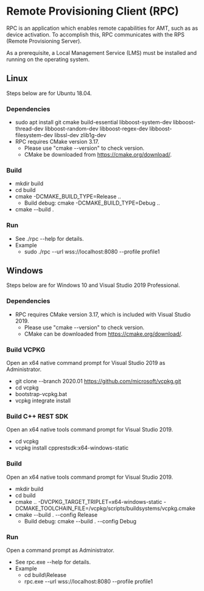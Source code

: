 # Remote Provisioning Client (RPC)

RPC is an application which enables remote capabilities for AMT, such as as device activation. To accomplish this, RPC communicates with the RPS (Remote Provisioning Server).

As a prerequisite, a Local Management Service (LMS) must be installed and running on the operating system.

## Linux

Steps below are for Ubuntu 18.04.

### Dependencies

- sudo apt install git cmake build-essential libboost-system-dev  libboost-thread-dev libboost-random-dev libboost-regex-dev libboost-filesystem-dev libssl-dev zlib1g-dev
- RPC requires CMake version 3.17.
  - Please use "cmake --version" to check version.
  - CMake be downloaded from <https://cmake.org/download/>.

### Build

- mkdir build
- cd build
- cmake -DCMAKE_BUILD_TYPE=Release ..
  - Build debug: cmake -DCMAKE_BUILD_TYPE=Debug ..
- cmake --build .

### Run

- See ./rpc --help for details.
- Example
  - sudo ./rpc --url wss://localhost:8080 --profile profile1

## Windows

Steps below are for Windows 10 and Visual Studio 2019 Professional.

### Dependencies

- RPC requires CMake version 3.17, which is included with Visual Studio 2019.
  - Please use "cmake --version" to check version.
  - CMake can be downloaded from <https://cmake.org/download/>.

### Build VCPKG

Open an x64 native command prompt for Visual Studio 2019 as Administrator.

- git clone --branch 2020.01 https://github.com/microsoft/vcpkg.git
- cd vcpkg
- bootstrap-vcpkg.bat
- vcpkg integrate install

### Build C++ REST SDK

Open an x64 native tools command prompt for Visual Studio 2019.

- cd vcpkg
- vcpkg install cpprestsdk:x64-windows-static

### Build

Open an x64 native tools command prompt for Visual Studio 2019.

- mkdir build
- cd build
- cmake .. -DVCPKG_TARGET_TRIPLET=x64-windows-static -DCMAKE_TOOLCHAIN_FILE=/vcpkg/scripts/buildsystems/vcpkg.cmake
- cmake --build . --config Release
  - Build debug: cmake --build . --config Debug

### Run

Open a command prompt as Administrator.

- See rpc.exe --help for details.
- Example
  - cd build\Release
  - rpc.exe --url wss://localhost:8080 --profile profile1
